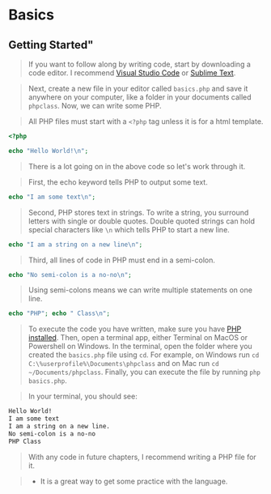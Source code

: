 # Basics
## Getting Started"

> If you want to follow along by writing code, start by downloading a code editor. I recommend
[Visual Studio Code](https://code.visualstudio.com/) or [Sublime Text](https://www.sublimetext.com/).

> Next, create a new file in your editor called `basics.php` and save it anywhere on your computer, like a folder
in your documents called `phpclass`. Now, we can write some PHP.

> All PHP files must start with a `<?php` tag unless it is for a html template.


```php
<?php

echo "Hello World!\n";
```

> There is a lot going on in the above code so let's work through it.

> First, the echo keyword tells PHP to output some text.

```php
echo "I am some text\n";
```

> Second, PHP stores text in strings. To write a string, you surround letters with single or double quotes.
Double quoted strings can hold special characters like `\n` which tells PHP to start a new line.

```php
echo "I am a string on a new line\n";
```

> Third, all lines of code in PHP must end in a semi-colon.

```php
echo "No semi-colon is a no-no\n";
```

> Using semi-colons means we can write multiple statements on one line.

```php
echo "PHP"; echo " Class\n";
```

> To execute the code you have written, make sure you have [PHP installed](/installing-php.html).
> Then, open a terminal app, either Terminal on MacOS or Powershell on Windows. In the terminal,
open the folder where you created the `basics.php` file using `cd`. For example, on Windows run `cd C:\%userprofile%\Documents\phpclass` and on Mac run `cd ~/Documents/phpclass`. Finally, you can execute the file by running `php basics.php`.

> In your terminal, you should see:

```bash
Hello World!
I am some text
I am a string on a new line.
No semi-colon is a no-no
PHP Class
```

> With any code in future chapters, I recommend writing a PHP file for it.

> * It is a great way to get some practice with the language.
